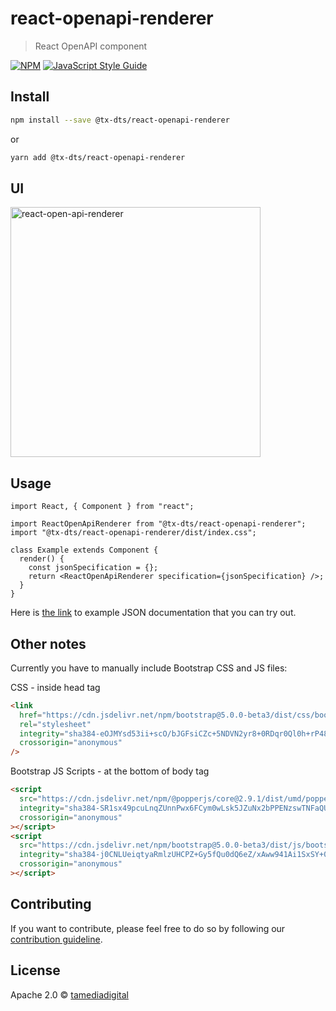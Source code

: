 # react-openapi-renderer

> React OpenAPI component

[![NPM](https://img.shields.io/npm/v/@tx-dts/react-openapi-renderer.svg)](https://www.npmjs.com/package/@tx-dts/react-openapi-renderer)
[![JavaScript Style Guide](https://img.shields.io/badge/code_style-standard-brightgreen.svg)](https://standardjs.com)

## Install

```bash
npm install --save @tx-dts/react-openapi-renderer
```

or

```bash
yarn add @tx-dts/react-openapi-renderer
```

## UI

<img width="400" alt="react-open-api-renderer" src="https://user-images.githubusercontent.com/76475103/122388617-54261200-cf70-11eb-85a0-f755f6c02963.png">

## Usage

```tsx
import React, { Component } from "react";

import ReactOpenApiRenderer from "@tx-dts/react-openapi-renderer";
import "@tx-dts/react-openapi-renderer/dist/index.css";

class Example extends Component {
  render() {
    const jsonSpecification = {};
    return <ReactOpenApiRenderer specification={jsonSpecification} />;
  }
}
```

Here is [the link](https://github.com/tamediadigital/react-openapi-renderer/blob/main/example/src/example.json)
to example JSON documentation that you can try out.

## Other notes

Currently you have to manually include Bootstrap CSS and JS files:

CSS - inside head tag

```html
<link
  href="https://cdn.jsdelivr.net/npm/bootstrap@5.0.0-beta3/dist/css/bootstrap.min.css"
  rel="stylesheet"
  integrity="sha384-eOJMYsd53ii+scO/bJGFsiCZc+5NDVN2yr8+0RDqr0Ql0h+rP48ckxlpbzKgwra6"
  crossorigin="anonymous"
/>
```

Bootstrap JS Scripts - at the bottom of body tag

```html
<script
  src="https://cdn.jsdelivr.net/npm/@popperjs/core@2.9.1/dist/umd/popper.min.js"
  integrity="sha384-SR1sx49pcuLnqZUnnPwx6FCym0wLsk5JZuNx2bPPENzswTNFaQU1RDvt3wT4gWFG"
  crossorigin="anonymous"
></script>
<script
  src="https://cdn.jsdelivr.net/npm/bootstrap@5.0.0-beta3/dist/js/bootstrap.min.js"
  integrity="sha384-j0CNLUeiqtyaRmlzUHCPZ+Gy5fQu0dQ6eZ/xAww941Ai1SxSY+0EQqNXNE6DZiVc"
  crossorigin="anonymous"
></script>
```

## Contributing

If you want to contribute, please feel free to do so by following our [contribution guideline](https://github.com/tamediadigital/react-openapi-renderer/blob/main/CONTRIBUTING.md).

## License

Apache 2.0 © [tamediadigital](https://github.com/tamediadigital)

